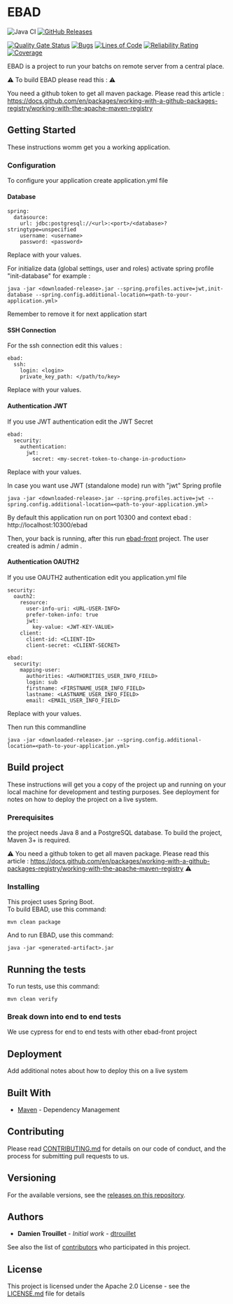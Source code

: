 # EBAD
![Java CI](https://github.com/informatique-cdc/ebad/workflows/Java%20CI/badge.svg)
[![GitHub Releases](https://img.shields.io/github/downloads/informatique-cdc/ebad/latest/total)](https://github.com/informatique-cdc/ebad/releases/latest)

[![Quality Gate Status](https://sonarcloud.io/api/project_badges/measure?project=informatique-cdc_ebad&metric=alert_status)](https://sonarcloud.io/dashboard?id=informatique-cdc_ebad)
[![Bugs](https://sonarcloud.io/api/project_badges/measure?project=informatique-cdc_ebad&metric=bugs)](https://sonarcloud.io/dashboard?id=informatique-cdc_ebad)
[![Lines of Code](https://sonarcloud.io/api/project_badges/measure?project=informatique-cdc_ebad&metric=ncloc)](https://sonarcloud.io/dashboard?id=informatique-cdc_ebad)
[![Reliability Rating](https://sonarcloud.io/api/project_badges/measure?project=informatique-cdc_ebad&metric=reliability_rating)](https://sonarcloud.io/dashboard?id=informatique-cdc_ebad)
[![Coverage](https://sonarcloud.io/api/project_badges/measure?project=informatique-cdc_ebad&metric=coverage)](https://sonarcloud.io/dashboard?id=informatique-cdc_ebad)


EBAD is a project to run your batchs on remote server from a central place.

:warning: To build EBAD please read this : :warning:

You need a github token to get all maven package.
Please read this article : https://docs.github.com/en/packages/working-with-a-github-packages-registry/working-with-the-apache-maven-registry

## Getting Started
These instructions womm get you a working application.

### Configuration
To configure your application create application.yml file

#### Database
```
spring:
  datasource:
    url: jdbc:postgresql://<url>:<port>/<database>?stringtype=unspecified
    username: <username>
    password: <password>
```
Replace <xxx> with your values.

For initialize data (global settings, user and roles) activate spring profile "init-database"
for example :
```
java -jar <downloaded-release>.jar --spring.profiles.active=jwt,init-database --spring.config.additional-location=<path-to-your-application.yml>
```
Remember to remove it for next application start

#### SSH Connection
For the ssh connection edit this values :

```
ebad:
  ssh:
    login: <login>
    private_key_path: </path/to/key>
```
Replace <xxx> with your values.

#### Authentication JWT
If you use JWT authentication edit the JWT Secret
```
ebad:
  security:
    authentication:
      jwt:
        secret: <my-secret-token-to-change-in-production>
```
Replace <xxx> with your values.

In case you want use JWT (standalone mode) run with "jwt" Spring profile 
```
java -jar <downloaded-release>.jar --spring.profiles.active=jwt --spring.config.additional-location=<path-to-your-application.yml>
```

By default this application run on port 10300 and context ebad : http://localhost:10300/ebad

Then, your back is running, after this run [ebad-front](http://github.com/informatique-cdc/ebad-front) project.
The user created is admin / admin .

#### Authentication OAUTH2
If you use OAUTH2 authentication edit you application.yml file 
```
security:
  oauth2:
    resource:
      user-info-uri: <URL-USER-INFO>
      prefer-token-info: true
      jwt:
        key-value: <JWT-KEY-VALUE>
    client:
      client-id: <CLIENT-ID>
      client-secret: <CLIENT-SECRET>

ebad:
  security:
    mapping-user:
      authorities: <AUTHORITIES_USER_INFO_FIELD>
      login: sub
      firstname: <FIRSTNAME_USER_INFO_FIELD>
      lastname: <LASTNAME_USER_INFO_FIELD>
      email: <EMAIL_USER_INFO_FIELD>
```
Replace <xxx> with your values.

Then run this commandline
```
java -jar <downloaded-release>.jar --spring.config.additional-location=<path-to-your-application.yml>
```


## Build project

These instructions will get you a copy of the project up and running on your local machine for development and testing purposes. See deployment for notes on how to deploy the project on a live system.

### Prerequisites

the project needs Java 8 and a PostgreSQL database.
To build the project, Maven 3+ is required.
  
:warning: You need a github token to get all maven package. Please read this article : https://docs.github.com/en/packages/working-with-a-github-packages-registry/working-with-the-apache-maven-registry :warning:


### Installing

This project uses Spring Boot.  
To build EBAD, use this command:

```
mvn clean package
```

And to run EBAD, use this command:

```
java -jar <generated-artifact>.jar
```


## Running the tests

To run tests, use this command:

```
mvn clean verify
```

### Break down into end to end tests

We use cypress for end to end tests with other ebad-front project


## Deployment

Add additional notes about how to deploy this on a live system


## Built With

* [Maven](https://maven.apache.org/) - Dependency Management


## Contributing

Please read [CONTRIBUTING.md](CONTRIBUTING.md) for details on our code of conduct, and the process for submitting pull requests to us.


## Versioning

For the available versions, see the [releases on this repository](https://github.com/informatique-cdc/ebad/releases). 


## Authors

* **Damien Trouillet** - *Initial work* - [dtrouillet](https://github.com/dtrouillet)

See also the list of [contributors](https://github.com/informatique-cdc/ebad/contributors) who participated in this project.


## License

This project is licensed under the Apache 2.0 License - see the [LICENSE.md](LICENSE.md) file for details
